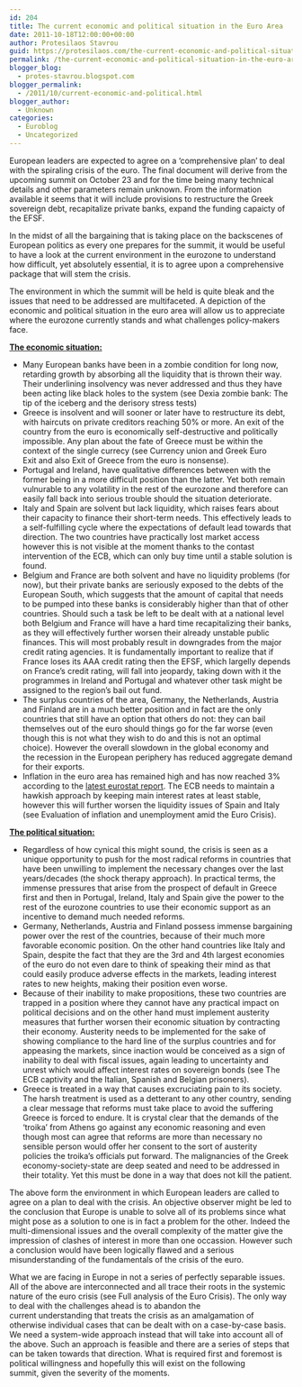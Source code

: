 ```yaml
---
id: 204
title: The current economic and political situation in the Euro Area
date: 2011-10-18T12:00:00+00:00
author: Protesilaos Stavrou
guid: https://protesilaos.com/the-current-economic-and-political-situation-in-the-euro-area/
permalink: /the-current-economic-and-political-situation-in-the-euro-area/
blogger_blog:
  - protes-stavrou.blogspot.com
blogger_permalink:
  - /2011/10/current-economic-and-political.html
blogger_author:
  - Unknown
categories:
  - Euroblog
  - Uncategorized
---
```

European leaders are expected to agree on a &#8216;comprehensive plan&#8217; to deal with the spiraling crisis of the euro. The final document will derive from the upcoming summit on October 23 and for the time being many technical details and other parameters remain unknown. From the information available it seems that it will include provisions to restructure the Greek sovereign debt, recapitalize private banks, expand the funding capaicty of the EFSF. 

In the midst of all the bargaining that is taking place on the backscenes of European politics as every one prepares for the summit, it would be useful to have a look at the current environment in the eurozone to understand how difficult,&nbsp;yet absolutely essential,&nbsp;it is to&nbsp;agree upon&nbsp;a comprehensive package that will stem the crisis.

The environment in which the summit will be held is quite bleak and the issues that need to be addressed are multifaceted. A depiction of the economic and political situation in the euro area will allow us to appreciate where the eurozone currently stands and what challenges policy-makers face.

**<u>The economic situation:</u>** 

  * Many European banks have been in a zombie condition for long now, retarding growth&nbsp;by absorbing all the liquidity that is thrown their way. Their underlining insolvency was never addressed and thus they have been acting like black holes to the system (see Dexia zombie bank: The tip of the iceberg and the derisory stress tests)
  * Greece is insolvent and will sooner or later have to restructure its debt, with haircuts on private creditors reaching 50% or more. An exit of the country from the euro is economically self-destructive and politically impossible. Any plan about the fate of Greece must be within the context of the single currecy&nbsp;(see&nbsp;<span class="headline"></span>Currency union and Greek Euro Exit&nbsp;and also&nbsp;<span class="headline"></span>Exit of Greece from the euro is nonsense).
  * Portugal and Ireland, have qualitative differences&nbsp;between with the former being in a more difficult position than the latter. Yet both remain vulnurable to any volatility in the rest of the eurozone&nbsp;and therefore can easily fall back into serious trouble should the situation deteriorate.
  * Italy and Spain are solvent but lack liquidity, which raises fears about their capacity to finance their short-term needs. This effectively leads to a self-fulfilling&nbsp;cycle where the expectations of default lead towards that direction. The two countries have practically lost market access however this is not visible at the moment thanks to the contast intervention of the ECB, which can only buy time until a stable solution is found.
  * Belgium and France are both solvent and have no liquidity problems (for now), but their private banks are seriously exposed to the debts of the European South, which suggests that the amount of capital that needs to be pumped into these banks is considerably higher than that of other countries. Should such a task be left to be dealt with at a national level both Belgium and France will have a hard time recapitalizing their banks, as they will effectively further worsen their already unstable public finances. This will most probably result in downgrades from the major credit rating agencies. It is fundamentally important to realize that if France loses its AAA credit rating then the EFSF, which largelly depends on France&#8217;s credit rating, will fall into jeopardy, taking down with it the programmes in Ireland and Portugal and whatever other task might be assigned to the region&#8217;s&nbsp;bail out fund.
  * The surplus countries of the area, Germany, the Netherlands, Austria and Finland are in a much better position and in fact are the only countries that still have an option that others do not: they can bail themselves out of the euro should things go for the far worse (even though this is not what they wish to do and this is not an optimal choice). However the overall slowdown in the global economy and the&nbsp;recession in the European periphery&nbsp;has reduced aggregate demand for their exports.
  * Inflation in the euro area has remained high and has now reached 3% according to the [latest eurostat report](http://epp.eurostat.ec.europa.eu/cache/ITY_PUBLIC/2-14102011-BP/EN/2-14102011-BP-EN.PDF). The ECB needs to maintain a hawkish approach by keeping main&nbsp;interest rates at least stable, however this will further worsen the liquidity issues of Spain and Italy (see Evaluation of inflation and unemployment amid the Euro Crisis).

**<u>The political situation:</u>** 

  * Regardless of how cynical this might sound, the crisis is seen as&nbsp;a unique opportunity to push for the most radical reforms in countries that have been unwilling to&nbsp;implement the necessary changes over the last years/decades (the shock therapy approach). In practical terms, the immense pressures that arise from the prospect of default in Greece first and then&nbsp;in&nbsp;Portugal, Ireland, Italy and Spain give the power to the rest of the eurozone countries to use their economic support as an incentive to demand much needed reforms.
  * Germany, Netherlands, Austria and Finland possess immense bargaining power over the rest of the countries, because of their much more favorable economic position. On the other hand countries like Italy and Spain, despite the fact that they are the 3rd and 4th largest economies of the euro do not even dare to think of speaking their mind as that could easily produce adverse effects in the markets, leading interest rates to new heights, making their position even worse.
  * Because of their inability to make propositions, these two countries are trapped in a position where they cannot have any practical impact on political decisions and on the other hand must implement austerity measures that further worsen their economic situation by contracting their economy. Austerity needs to be implemented for the sake of showing compliance to the hard line of the surplus countries and for appeasing the markets, since inaction would be conceived as a sign of inability to deal with fiscal issues, again leading to uncertainty and unrest which would affect interest rates on sovereign bonds (see The ECB captivity and the Italian, Spanish and Belgian prisoners).
  * Greece is treated in a way that causes excruciating pain to&nbsp;its society. The harsh treatment is used as a detterant to any other country, sending a clear message that reforms must take place to avoid the&nbsp;suffering Greece is forced to endure. It is crystal clear that the demands of the &#8216;troika&#8217; from Athens go against any economic reasoning and even though most can agree that reforms are more than necessary no sensible person would offer her consent to the sort of austerity policies&nbsp;the troika&#8217;s officials put forward.&nbsp;The malignancies of the Greek economy-society-state are deep seated and need to be addressed in their totality. Yet this must be done in a way that does not kill the patient.

The above form the environment in which European leaders are called to agree on a plan to deal with the crisis. An objective observer might be led to the conclusion that Europe is unable to solve all of its problems since what might pose as a solution to one is in fact a problem for the other. Indeed the multi-dimensional&nbsp;issues and the overall complexity of the matter&nbsp;give the impression of clashes of interest in more than one occassion. However such a conclusion would have been logically flawed and a serious misunderstanding of the fundamentals of the crisis of the euro. 

What we are facing in Europe in not a series of perfectly separable issues. All of the above are interconnected and all trace their roots in the systemic nature of the euro crisis (see Full analysis of the Euro Crisis). The only way to&nbsp;deal with the challenges ahead&nbsp;is to abandon the current&nbsp;understanding&nbsp;that treats the crisis as&nbsp;an amalgamation of otherwise individual cases that can be dealt with on a case-by-case basis. We need a system-wide approach instead&nbsp;that will take into account all of the above. Such an approach is feasible and there are a series of steps that can be taken towards that direction. What is required first and foremost&nbsp;is political willingness and hopefully this will exist on the following summit,&nbsp;given the severity of the moments.